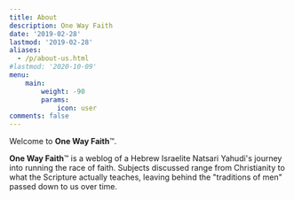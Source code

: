 ```yaml
---
title: About
description: One Way Faith
date: '2019-02-28'
lastmod: '2019-02-28'
aliases:
  - /p/about-us.html
#lastmod: '2020-10-09'
menu:
    main:
        weight: -90
        params:
            icon: user
comments: false
---
```


Welcome to **One Way Faith**™.

**One Way Faith**™ is a weblog of a Hebrew Israelite Natsari Yahudi's journey into running the race of faith. Subjects discussed range from Christianity to what the Scripture actually teaches, leaving behind the "traditions of men" passed down to us over time.
